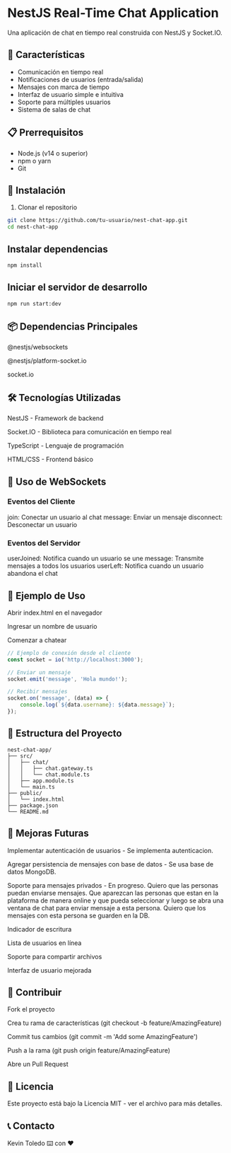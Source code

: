 # NestJS Real-Time Chat Application

Una aplicación de chat en tiempo real construida con NestJS y Socket.IO.

## 🚀 Características

- Comunicación en tiempo real
- Notificaciones de usuarios (entrada/salida)
- Mensajes con marca de tiempo
- Interfaz de usuario simple e intuitiva
- Soporte para múltiples usuarios
- Sistema de salas de chat

## 📋 Prerrequisitos

- Node.js (v14 o superior)
- npm o yarn
- Git

## 🔧 Instalación

1. Clonar el repositorio
```bash
git clone https://github.com/tu-usuario/nest-chat-app.git
cd nest-chat-app
```
## Instalar dependencias

```bash
npm install
```
## Iniciar el servidor de desarrollo

```bash
npm run start:dev
```
## 📦 Dependencias Principales
@nestjs/websockets

@nestjs/platform-socket.io

socket.io

## 🛠️ Tecnologías Utilizadas
NestJS - Framework de backend

Socket.IO - Biblioteca para comunicación en tiempo real

TypeScript - Lenguaje de programación

HTML/CSS - Frontend básico

## 🔌 Uso de WebSockets
### Eventos del Cliente
join: Conectar un usuario al chat
message: Enviar un mensaje
disconnect: Desconectar un usuario
### Eventos del Servidor
userJoined: Notifica cuando un usuario se une
message: Transmite mensajes a todos los usuarios
userLeft: Notifica cuando un usuario abandona el chat

## 📝 Ejemplo de Uso
Abrir index.html en el navegador

Ingresar un nombre de usuario

Comenzar a chatear

```typescript
// Ejemplo de conexión desde el cliente
const socket = io('http://localhost:3000');

// Enviar un mensaje
socket.emit('message', 'Hola mundo!');

// Recibir mensajes
socket.on('message', (data) => {
    console.log(`${data.username}: ${data.message}`);
});
```
## 🔄 Estructura del Proyecto
```plain text
nest-chat-app/
├── src/
│   ├── chat/
│   │   ├── chat.gateway.ts
│   │   └── chat.module.ts
│   ├── app.module.ts
│   └── main.ts
├── public/
│   └── index.html
├── package.json
└── README.md
```
## 🚀 Mejoras Futuras
Implementar autenticación de usuarios - Se implementa autenticacion.

Agregar persistencia de mensajes con base de datos - Se usa base de datos MongoDB.

Soporte para mensajes privados - En progreso. Quiero que las personas puedan enviarse mensajes. Que aparezcan las personas que estan en la plataforma de manera online y que pueda seleccionar y luego se abra una ventana de chat para enviar mensaje a esta persona. Quiero que los mensajes con esta persona se guarden en la DB. 

Indicador de escritura

Lista de usuarios en línea

Soporte para compartir archivos

Interfaz de usuario mejorada

## 👥 Contribuir
Fork el proyecto

Crea tu rama de características (git checkout -b feature/AmazingFeature)

Commit tus cambios (git commit -m 'Add some AmazingFeature')

Push a la rama (git push origin feature/AmazingFeature)

Abre un Pull Request

## 📄 Licencia
Este proyecto está bajo la Licencia MIT - ver el archivo  para más detalles.

## 📞 Contacto
Kevin Toledo
⌨️ con ❤️